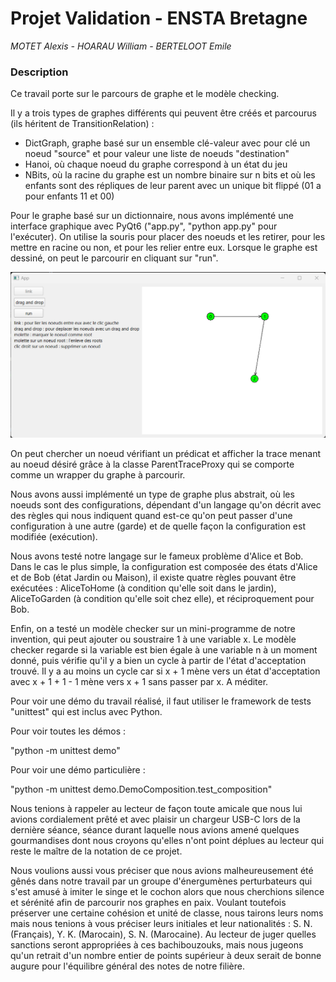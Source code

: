 # Projet Validation - ENSTA Bretagne
*MOTET Alexis - HOARAU William - BERTELOOT Emile*

### Description
Ce travail porte sur le parcours de graphe et le modèle checking.

Il y a trois types de graphes différents qui peuvent être créés et parcourus (ils héritent de TransitionRelation) :
- DictGraph, graphe basé sur un ensemble clé-valeur avec pour clé un noeud "source" et pour valeur une liste de noeuds "destination"
- Hanoi, où chaque noeud du graphe correspond à un état du jeu
- NBits, où la racine du graphe est un nombre binaire sur n bits et où les enfants sont des répliques de leur parent avec un unique bit flippé (01 a pour enfants 11 et 00)

Pour le graphe basé sur un dictionnaire, nous avons implémenté une interface graphique avec PyQt6 ("app.py", "python app.py" pour l'exécuter). On utilise la souris pour placer des noeuds et les retirer, pour les mettre en racine ou non, et pour les relier entre eux. Lorsque le graphe est dessiné, on peut le parcourir en cliquant sur "run".

<p align="center"> <img src="resources/img.png">

On peut chercher un noeud vérifiant un prédicat et afficher la trace menant au noeud désiré grâce à la classe ParentTraceProxy qui se comporte comme un wrapper du graphe à parcourir.

Nous avons aussi implémenté un type de graphe plus abstrait, où les noeuds sont des configurations, dépendant d'un langage qu'on décrit avec des règles qui nous indiquent quand est-ce qu'on peut passer d'une configuration à une autre (garde) et de quelle façon la configuration est modifiée (exécution). 

Nous avons testé notre langage sur le fameux problème d'Alice et Bob. Dans le cas le plus simple, la configuration est composée des états d'Alice et de Bob (état Jardin ou Maison), il existe quatre règles pouvant être exécutées : AliceToHome (à condition qu'elle soit dans le jardin), AliceToGarden (à condition qu'elle soit chez elle), et réciproquement pour Bob.

Enfin, on a testé un modèle checker sur un mini-programme de notre invention, qui peut ajouter ou soustraire 1 à une variable x. Le modèle checker regarde si la variable est bien égale à une variable n à un moment donné, puis vérifie qu'il y a bien un cycle à partir de l'état d'acceptation trouvé. Il y a au moins un cycle car si x + 1 mène vers un état d'acceptation avec x + 1 + 1 - 1 mène vers x + 1 sans passer par x. A méditer.

Pour voir une démo du travail réalisé, il faut utiliser le framework de tests "unittest" qui est inclus avec Python.

Pour voir toutes les démos :

"python -m unittest demo"

Pour voir une démo particulière :

"python -m unittest demo.DemoComposition.test_composition"





Nous tenions à rappeler au lecteur de façon toute amicale que nous lui avions cordialement prêté et avec plaisir un chargeur USB-C lors de la dernière séance, séance durant laquelle nous avions amené quelques gourmandises dont nous croyons qu'elles n'ont point déplues au lecteur qui reste le maître de la notation de ce projet.

Nous voulions aussi vous préciser que nous avions malheureusement été gênés dans notre travail par un groupe d'énergumènes perturbateurs qui s'est amusé à imiter le singe et le cochon alors que nous cherchions silence et sérénité afin de parcourir nos graphes en paix. Voulant toutefois préserver une certaine cohésion et unité de classe, nous tairons leurs noms mais nous tenions à vous préciser leurs initiales et leur nationalités : S. N. (Français), Y. K. (Marocain), S. N. (Marocaine). Au lecteur de juger quelles sanctions seront appropriées à ces bachibouzouks, mais nous jugeons qu'un retrait d'un nombre entier de points supérieur à deux serait de bonne augure pour l'équilibre général des notes de notre filière.
